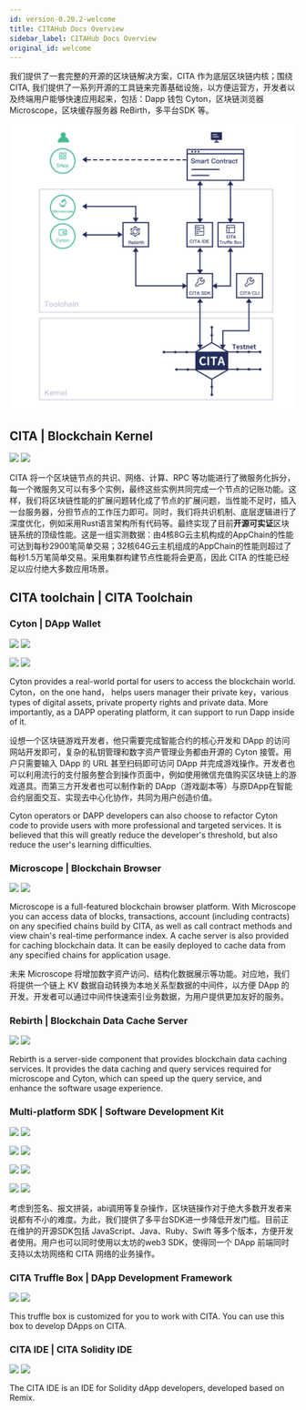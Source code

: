 ```yaml
---
id: version-0.20.2-welcome
title: CITAHub Docs Overview
sidebar_label: CITAHub Docs Overview
original_id: welcome
---
```

我们提供了一套完整的开源的区块链解决方案，CITA 作为底层区块链内核；围绕 CITA, 我们提供了一系列开源的工具链来完善基础设施，以方便运营方，开发者以及终端用户能够快速应用起来，包括：Dapp 钱包 Cyton，区块链浏览器 Microscope，区块缓存服务器 ReBirth，多平台SDK 等。

![](assets/first-page.jpg)

## CITA | Blockchain Kernel

[![](https://img.shields.io/badge/CITA-Documents-green.svg)](https://docs.citahub.com/zh-CN/cita/cita-intro) [![](https://img.shields.io/badge/CITA-GitHub-lightgrey.svg)](https://github.com/cryptape/cita/)

CITA 将一个区块链节点的共识、网络、计算、RPC 等功能进行了微服务化拆分，每一个微服务又可以有多个实例，最终这些实例共同完成一个节点的记账功能。这样，我们将区块链性能的扩展问题转化成了节点的扩展问题，当性能不足时，插入一台服务器，分担节点的工作压力即可。同时，我们将共识机制、底层逻辑进行了深度优化，例如采用Rust语言架构所有代码等。最终实现了目前**开源可实证**区块链系统的顶级性能。这是一组实测数据：由4核8G云主机构成的AppChain的性能可达到每秒2900笔简单交易；32核64G云主机组成的AppChain的性能则超过了每秒1.5万笔简单交易。采用集群构建节点性能将会更高，因此 CITA 的性能已经足以应付绝大多数应用场景。

## CITA toolchain | CITA Toolchain

### Cyton | DApp Wallet

[![](https://img.shields.io/badge/Cyton(Android)-Documents-green.svg)](https://github.com/cryptape/cyton-android) [![](https://img.shields.io/badge/Cyton(Android)-GitHub-lightgrey.svg)](https://github.com/cryptape/cyton-android)

[![](https://img.shields.io/badge/Cyton(iOS)-Documents-green.svg)](https://github.com/cryptape/cyton-ios) [![](https://img.shields.io/badge/Cyton(iOS)-GitHub-lightgrey.svg)](https://github.com/cryptape/cyton-ios)

Cyton provides a real-world portal for users to access the blockchain world. Cyton，on the one hand， helps users manager their private key，various types of digital assets, private property rights and private data. More importantly, as a DAPP operating platform, it can support to run Dapp inside of it.

设想一个区块链游戏开发者，他只需要完成智能合约的核心开发和 DApp 的访问网站开发即可，复杂的私钥管理和数字资产管理业务都由开源的 Cyton 接管。用户只需要输入 DApp 的 URL 甚至扫码即可访问 DApp 并完成游戏操作。开发者也可以利用流行的支付服务整合到操作页面中，例如使用微信充值购买区块链上的游戏道具。而第三方开发者也可以制作新的 DApp（游戏副本等）与原DApp在智能合约层面交互、实现去中心化协作，共同为用户创造价值。

Cyton operators or DAPP developers can also choose to refactor Cyton code to provide users with more professional and targeted services. It is believed that this will greatly reduce the developer's threshold, but also reduce the user's learning difficulties.

### Microscope | Blockchain Browser

[![](https://img.shields.io/badge/Microscope-Documents-green.svg)](https://github.com/cryptape/microscope/) [![](https://img.shields.io/badge/Microscope-GitHub-lightgrey.svg)](https://github.com/cryptape/microscope/)

Microscope is a full-featured blockchain browser platform. With Microscope you can access data of blocks, transactions, account (including contracts) on any specified chains build by CITA, as well as call contract methods and view chain's real-time performance index. A cache server is also provided for caching blockchain data. It can be easily deployed to cache data from any specified chains for application usage.

未来 Microscope 将增加数字资产访问、结构化数据展示等功能。对应地，我们将提供一个链上 KV 数据自动转换为本地关系型数据的中间件，以方便 DApp 的开发。开发者可以通过中间件快速索引业务数据，为用户提供更加友好的服务。

### Rebirth | Blockchain Data Cache Server

[![](https://img.shields.io/badge/ReBirth-Documents-green.svg)](https://github.com/cryptape/rebirth) [![](https://img.shields.io/badge/ReBirth-GitHub-lightgrey.svg)](https://github.com/cryptape/re-birth/)

Rebirth is a server-side component that provides blockchain data caching services. It provides the data caching and query services required for microscope and Cyton, which can speed up the query service, and enhance the software usage experience.

### Multi-platform SDK | Software Development Kit

[![](https://img.shields.io/badge/CITA_SDK(Swift)-GitHub-lightgrey.svg)](https://github.com/cryptape/cita-sdk-swift) [![](https://img.shields.io/badge/CITA_SDK(Swift)-Documents-green.svg)](https://github.com/cryptape/cita-sdk-swift)

[![](https://img.shields.io/badge/CITA_SDK(Ruby)-GitHub-lightgrey.svg)](https://github.com/cryptape/cita-sdk-ruby) [![](https://img.shields.io/badge/CITA_SDK(Ruby)-Documents-green.svg)](https://github.com/cryptape/cita-sdk-ruby)

[![](https://img.shields.io/badge/CITA_SDK(Java)-GitHub-lightgrey.svg)](https://github.com/cryptape/cita-sdk-java) [![](https://img.shields.io/badge/CITA_SDK(Java)-Documents-green.svg)](https://github.com/cryptape/cita-sdk-java)

[![](https://img.shields.io/badge/CITA_SDK(JavaScript)-GitHub-lightgrey.svg)](https://github.com/cryptape/cita-sdk-js) [![](https://img.shields.io/badge/CITA_SDK(JavaScript)-Documents-green.svg)](https://github.com/cryptape/cita-sdk-js)

考虑到签名、报文拼装，abi调用等复杂操作，区块链操作对于绝大多数开发者来说都有不小的难度。为此，我们提供了多平台SDK进一步降低开发门槛。目前正在维护的开源SDK包括 JavaScript、Java、Ruby、Swift 等多个版本，方便开发者使用。用户也可以同时使用以太坊的web3 SDK，使得同一个 DApp 前端同时支持以太坊网络和 CITA 网络的业务操作。

### CITA Truffle Box | DApp Development Framework

[![](https://img.shields.io/badge/Truffle_Box-Documents-green.svg)](https://github.com/cryptape/appchain-truffle-box) [![](https://img.shields.io/badge/Truffle_Box-GitHub-lightgrey.svg)](https://github.com/cryptape/appchain-truffle-box)

This truffle box is customized for you to work with CITA. You can use this box to develop DApps on CITA.

### CITA IDE | CITA Solidity IDE

[![](https://img.shields.io/badge/Truffle_Box-Documents-green.svg)](https://github.com/cryptape/appchain-ide) [![](https://img.shields.io/badge/Truffle_Box-GitHub-lightgrey.svg)](https://github.com/cryptape/appchain-ide)

The CITA IDE is an IDE for Solidity dApp developers, developed based on Remix.